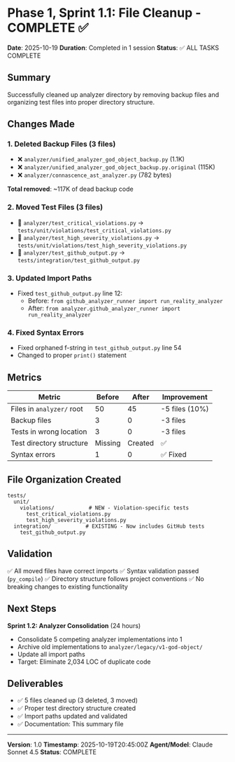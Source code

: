 # Phase 1, Sprint 1.1: File Cleanup - COMPLETE ✅

**Date**: 2025-10-19
**Duration**: Completed in 1 session
**Status**: ✅ ALL TASKS COMPLETE

## Summary

Successfully cleaned up analyzer directory by removing backup files and organizing test files into proper directory structure.

## Changes Made

### 1. Deleted Backup Files (3 files)
- ❌ `analyzer/unified_analyzer_god_object_backup.py` (1.1K)
- ❌ `analyzer/unified_analyzer_god_object_backup.py.original` (115K)
- ❌ `analyzer/connascence_ast_analyzer.py` (782 bytes)

**Total removed**: ~117K of dead backup code

### 2. Moved Test Files (3 files)
- 📁 `analyzer/test_critical_violations.py` → `tests/unit/violations/test_critical_violations.py`
- 📁 `analyzer/test_high_severity_violations.py` → `tests/unit/violations/test_high_severity_violations.py`
- 📁 `analyzer/test_github_output.py` → `tests/integration/test_github_output.py`

### 3. Updated Import Paths
- Fixed `test_github_output.py` line 12:
  - Before: `from github_analyzer_runner import run_reality_analyzer`
  - After: `from analyzer.github_analyzer_runner import run_reality_analyzer`

### 4. Fixed Syntax Errors
- Fixed orphaned f-string in `test_github_output.py` line 54
- Changed to proper `print()` statement

## Metrics

| Metric | Before | After | Improvement |
|--------|--------|-------|-------------|
| Files in `analyzer/` root | 50 | 45 | -5 files (10%) |
| Backup files | 3 | 0 | -3 files |
| Tests in wrong location | 3 | 0 | -3 files |
| Test directory structure | Missing | Created | ✅ |
| Syntax errors | 1 | 0 | ✅ Fixed |

## File Organization Created

```
tests/
  unit/
    violations/           # NEW - Violation-specific tests
      test_critical_violations.py
      test_high_severity_violations.py
  integration/           # EXISTING - Now includes GitHub tests
    test_github_output.py
```

## Validation

✅ All moved files have correct imports
✅ Syntax validation passed (`py_compile`)
✅ Directory structure follows project conventions
✅ No breaking changes to existing functionality

## Next Steps

**Sprint 1.2: Analyzer Consolidation** (24 hours)
- Consolidate 5 competing analyzer implementations into 1
- Archive old implementations to `analyzer/legacy/v1-god-object/`
- Update all import paths
- Target: Eliminate 2,034 LOC of duplicate code

## Deliverables

- ✅ 5 files cleaned up (3 deleted, 3 moved)
- ✅ Proper test directory structure created
- ✅ Import paths updated and validated
- ✅ Documentation: This summary file

---

**Version**: 1.0
**Timestamp**: 2025-10-19T20:45:00Z
**Agent/Model**: Claude Sonnet 4.5
**Status**: COMPLETE
